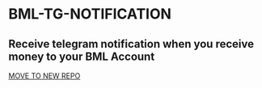 # BML-TG-NOTIFICATION

## Receive telegram notification when you receive money to your BML Account

[MOVE TO NEW REPO](https://github.com/shihaamabr/bml-tg-notify)
